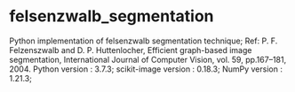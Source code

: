 # felsenzwalb_segmentation
Python implementation of felsenzwalb segmentation technique;
Ref: P. F. Felzenszwalb and D. P. Huttenlocher, Efficient graph-based
image segmentation, International Journal of Computer Vision, vol.
59, pp.167–181, 2004.
Python version : 3.7.3;
scikit-image version : 0.18.3;
NumPy version : 1.21.3;

